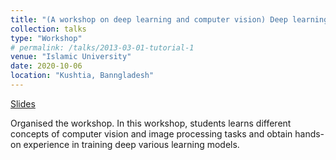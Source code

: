 ```yaml
---
title: "(A workshop on deep learning and computer vision) Deep learning in a nutshell"
collection: talks
type: "Workshop"
# permalink: /talks/2013-03-01-tutorial-1
venue: "Islamic University"
date: 2020-10-06
location: "Kushtia, Banngladesh"
---
```


[Slides](https://docs.google.com/presentation/d/15zdmzcsTlWJTkKBCqDN8Ef50OKlfene9/edit?usp=sharing&ouid=107802786985079478131&rtpof=true&sd=true)

Organised the workshop. In this workshop, students learns different concepts of computer vision and image processing tasks and obtain hands-on experience in training deep various learning models.